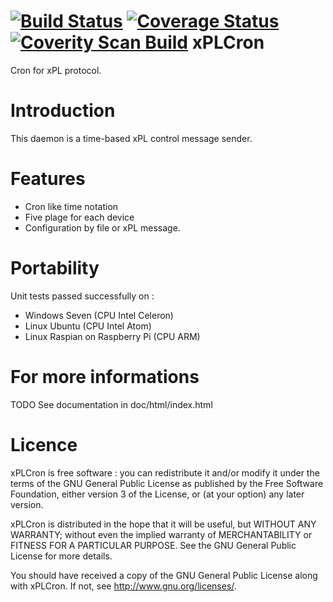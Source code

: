 [![Build Status](https://travis-ci.org/FragJage/xPLCron.svg?branch=master)](https://travis-ci.org/FragJage/xPLCron)
[![Coverage Status](https://coveralls.io/repos/github/FragJage/xPLCron/badge.svg?branch=master)](https://coveralls.io/github/FragJage/xPLCron?branch=master)
[![Coverity Scan Build](https://scan.coverity.com/projects/9659/badge.svg)](https://scan.coverity.com/projects/9659)
xPLCron
===========
Cron for xPL protocol. 

Introduction
============
This daemon is a time-based xPL control message sender.  

Features
========
 - Cron like time notation 
 - Five plage for each device
 - Configuration by file or xPL message.  
 
Portability
===========
Unit tests passed successfully on :
 - Windows Seven (CPU Intel Celeron)
 - Linux Ubuntu (CPU Intel Atom)
 - Linux Raspian on Raspberry Pi (CPU ARM)

For more informations
=====================
TODO See documentation in doc/html/index.html

Licence
=======
xPLCron is free software : you can redistribute it and/or modify it under the terms of the GNU General Public License as published by the Free Software Foundation, either version 3 of the License, or (at your option) any later version.

xPLCron is distributed in the hope that it will be useful, but WITHOUT ANY WARRANTY; without even the implied warranty of MERCHANTABILITY or FITNESS FOR A PARTICULAR PURPOSE. See the GNU General Public License for more details.

You should have received a copy of the GNU General Public License along with xPLCron. If not, see http://www.gnu.org/licenses/.
